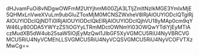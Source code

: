 dHJvamFuOi8vNDgwOWFmM2UtYjhmMi00ZjA3LTljZmItNzlkMGE3YmIxMjE5QHMxLnVweXVuLm9ubGluZToxMjM0MCNSZWxheV8lRjAlOUYlODclQTglRjAlOUYlODclQjNDTi0lRjAlOUYlODclQkElRjAlOUYlODclQjhVU18yMAp0cm9qYW46Ly80ODA5YWYzZS1iOGYyLTRmMDctOWNmYi03OWQwYTdiYjEyMTlAczMudXB5dW4ub25saW5lOjEyMzQwI1JlbGF5XyVGMCU5RiU4NyVBRCVGMCU5RiU4NyVCMEhLLSVGMCU5RiU4NyVCQSVGMCU5RiU4NyVCOFVTXzMwCg==